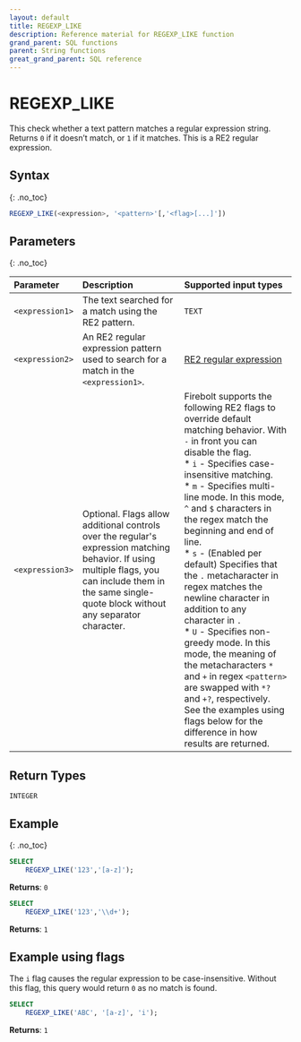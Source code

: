 ```yaml
---
layout: default
title: REGEXP_LIKE
description: Reference material for REGEXP_LIKE function
grand_parent: SQL functions
parent: String functions
great_grand_parent: SQL reference
---
```


# REGEXP_LIKE

This check whether a text pattern matches a regular expression string. Returns `0` if it doesn’t match, or `1` if it matches. This is a RE2 regular expression.

## Syntax

{: .no_toc}

```sql
REGEXP_LIKE(<expression>, '<pattern>'[,'<flag>[...]'])
```
## Parameters 

{: .no_toc}

| Parameter      | Description                                                                                                                                                                                                      | Supported input types                                                                                                                                                                                                                                                                                                                                                                                                                                                                                                                                         |
| :------------- | :--------------------------------------------------------------------------------------------------------------------------------------------------------------------------------------------------------------- | :------------------------------------------------------------------------------------------------------------------------------------------------------------------------------------------------------------------------------------------------------------------------------------------------------------------------------------------------------------------------------------------------------------------------------------------------------------------------------------------------------------------------------------------------------------ |
| `<expression1>` | The text searched for a match using the RE2 pattern.                                                                                                                                                             | `TEXT`                                                                                                                                                                                                                                                                                                                                                                                                                                                                                                                                                        |
| `<expression2>`    | An RE2 regular expression pattern used to search for a match in the `<expression1>`.                                                                                                                              | [RE2 regular expression](https://github.com/google/re2/wiki/Syntax)                                                                                                                                                                                                                                                                                                                                                                                                                                                                                           |
| `<expression3>`       | Optional. Flags allow additional controls over the regular's expression matching behavior. If using multiple flags, you can include them in the same single-quote block without any separator character. | Firebolt supports the following RE2 flags to override default matching behavior. With `-` in front you can disable the flag.<br>* `i` - Specifies case-insensitive matching.<br>* `m` - Specifies multi-line mode. In this mode, `^` and `$` characters in the regex match the beginning and end of line.<br>* `s` - (Enabled per default) Specifies that the `.` metacharacter in regex matches the newline character in addition to any character in `.`<br>* `U` - Specifies non-greedy mode. In this mode, the meaning of the metacharacters `*` and `+` in regex `<pattern>` are swapped with `*?` and `+?`, respectively. See the examples using flags below for the difference in how results are returned. |

## Return Types 
`INTEGER` 

## Example

{: .no_toc}

```sql
SELECT
    REGEXP_LIKE('123','[a-z]');
```

**Returns**: `0`

```sql
SELECT
    REGEXP_LIKE('123','\\d+');
```

**Returns**: `1`

## Example using flags

The `i` flag causes the regular expression to be case-insensitive. Without this flag, this query would return `0` as no match is found.

```sql
SELECT
	REGEXP_LIKE('ABC', '[a-z]', 'i');
```

**Returns**: `1`
